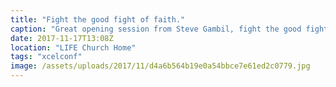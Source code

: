 ```yaml
---
title: "Fight the good fight of faith."
caption: "Great opening session from Steve Gambil, fight the good fight of faith. Unleash the lion, not for the common things but for the uncommon things in our lives. 1 Timothy 6:12, Philippians 6:1, Proverbs 28:1"
date: 2017-11-17T13:08Z
location: "LIFE Church Home"
tags: "xcelconf"
image: /assets/uploads/2017/11/d4a6b564b19e0a54bbce7e61ed2c0779.jpg
---
```

